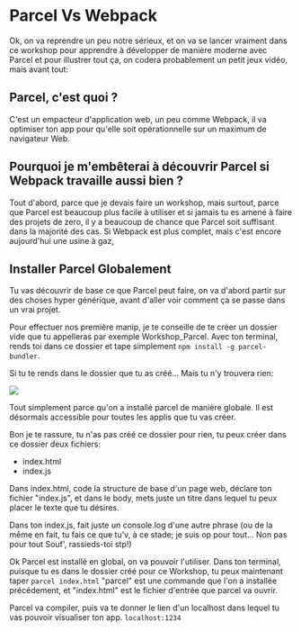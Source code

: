 <h1>Parcel Vs Webpack</h1>

Ok, on va reprendre un peu notre sérieux, et on va se lancer vraiment dans ce workshop pour apprendre à développer de manière moderne avec Parcel et pour illustrer tout ça, on codera probablement un petit jeux vidéo, mais avant tout:

<h2>Parcel, c'est quoi ? </h2>

C'est un empacteur d'application web, un peu comme Webpack, il va optimiser ton app pour qu'elle soit opérationnelle sur un maximum de navigateur Web.

<h2>Pourquoi je m'embêterai à découvrir Parcel si Webpack travaille aussi bien ?</h2>

Tout d'abord, parce que je devais faire un workshop, mais surtout, parce que Parcel est beaucoup plus facile à utiliser et si jamais tu es amené à faire des projets de zero, il y a beaucoup de chance que Parcel soit suffisant dans la majorité des cas. Si Webpack est plus complet, mais c'est encore aujourd'hui une usine à gaz, 

<h2 id="global">Installer Parcel Globalement</h2>

Tu vas découvrir de base ce que Parcel peut faire, on va d'abord partir sur des choses hyper générique, avant d'aller voir comment ça se passe dans un vrai projet.

Pour effectuer nos première manip, je te conseille de te créer un dossier vide que tu appelleras par exemple Workshop_Parcel.
Avec ton terminal, rends toi dans ce dossier et tape simplement ```npm install -g parcel-bundler```.

Si tu te rends dans le dossier que tu as créé... Mais tu n'y trouvera rien:

<img src="https://media1.tenor.com/images/c076ee882579600aae7dc5f13faaecea/tenor.gif" />

Tout simplement parce qu'on a installé parcel de manière globale. Il est désormais accessible pour toutes les applis que tu vas créer.

Bon je te rassure, tu n'as pas créé ce dossier pour rien, tu peux créer dans ce dossier deux fichiers:

<ul>
  <li>index.html</li>
  <li>index.js</li>
</ul>

Dans index.html, code la structure de base d'un page web, déclare ton fichier "index.js", et dans le body, mets juste un titre dans lequel tu peux placer le texte que tu désires.

Dans ton index.js, fait juste un console.log d'une autre phrase (ou de la même en fait, tu fais ce que tu'v, à ce stade; je suis op pour tout... Non pas pour tout Souf', rassieds-toi stp!)

Ok Parcel est installé en global, on va pouvoir l'utiliser. Dans ton terminal, puisque tu es dans le dossier créé pour ce Workshop, tu peux maintenant taper ```parcel index.html```
"parcel" est une commande que l'on a installée précédement, et "index.html" est le fichier d'entrée que parcel va ouvrir.

Parcel va compiler, puis va te donner le lien d'un localhost dans lequel tu vas pouvoir visualiser ton app.
```localhost:1234```







